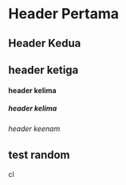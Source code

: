 # Header Pertama
## Header Kedua
## header ketiga
#### header kelima
##### header kelima
###### header keenam
## test random
cl